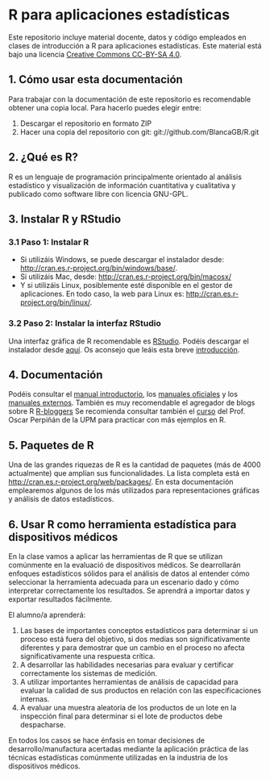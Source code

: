 # R para aplicaciones estadísticas 

Este repositorio incluye material docente, datos y código empleados en clases de introducción a R para aplicaciones estadísticas. Este material está bajo una licencia [Creative Commons CC-BY-SA 4.0](https://creativecommons.org/licenses/by-sa/4.0/ "Creative Commons CC-BY-SA 4.0 title").

## 1. Cómo usar esta documentación

Para trabajar con la documentación de este repositorio es recomendable obtener una copia local. Para hacerlo puedes elegir entre: 

1. Descargar el repositorio en formato ZIP
2. Hacer una copia del repositorio con git: git://github.com/BlancaGB/R.git

## 2. ¿Qué es R? 

R es un lenguaje de programación principalmente orientado al análisis estadístico y visualización de información cuantitativa y cualitativa y publicado como software libre con licencia GNU-GPL.

## 3. Instalar R y RStudio

### 3.1 Paso 1: Instalar R 
* Si utilizáis Windows, se puede descargar el instalador desde: http://cran.es.r-project.org/bin/windows/base/.
* Si utilizáis Mac, desde: http://cran.es.r-project.org/bin/macosx/
* Y si utilizáis Linux, posiblemente esté disponible en el gestor de aplicaciones. En todo caso, la web para Linux es: http://cran.es.r-project.org/bin/linux/.

### 3.2 Paso 2: Instalar la interfaz RStudio 

Una interfaz gráfica de R recomendable es [RStudio](https://www.rstudio.com/products/rstudio/ "RStudio title"). Podéis descargar el instalador desde [aquí](https://www.rstudio.com/products/rstudio/download/ "aquí"). Os aconsejo que leáis esta breve [introducción](https://support.rstudio.com/hc/en-us/articles/200484448-Editing-and-Executing-Code "introducción title").

##  4. Documentación

Podéis consultar el [manual introductorio](https://cran.r-project.org/doc/manuals/R-intro.html "manual introductorio title"), los [manuales oficiales](https://cran.r-project.org/manuals.html "manuales oficiales title") y los [manuales externos](https://cran.r-project.org/other-docs.html "manuales externos title"). También es muy recomendable el agregador de blogs sobre R [R-bloggers](https://www.r-bloggers.com/ "R-bloggers") Se recomienda consultar también el [curso](https://github.com/oscarperpinan/R "curso title") del Prof. Oscar Perpiñán de la UPM para practicar con más ejemplos en R. 

## 5. Paquetes de R 

Una de las grandes riquezas de R es la cantidad de paquetes (más de 4000 actualmente) que amplían sus funcionalidades. La lista completa está en http://cran.es.r-project.org/web/packages/. En esta documentación emplearemos algunos de los más utilizados para representaciones gráficas y análisis de datos estadísticos. 

## 6. Usar R como herramienta estadística para dispositivos médicos 

En la clase vamos a aplicar las herramientas de R que se utilizan comúnmente en la evaluació de dispositivos médicos. Se dearrollarán enfoques estadísticos sólidos para el análisis de datos al entender cómo seleccionar la herramienta adecuada para un escenario dado y cómo interpretar correctamente los resultados. Se aprendrá a importar datos y exportar resultados fácilmente.

El alumno/a aprenderá: 
1. Las bases de importantes conceptos estadísticos para determinar si un proceso está fuera del objetivo, si dos medias son significativamente diferentes y para demostrar que un cambio en el proceso no afecta significativamente una respuesta crítica. 
2. A desarrollar las habilidades necesarias para evaluar y certificar correctamente los sistemas de medición. 
3. A utilizar importantes herramientas de análisis de capacidad para evaluar la calidad de sus productos en relación con las especificaciones internas. 
4. A evaluar una muestra aleatoria de los productos de un lote en la inspección final para determinar si el lote de productos debe despacharse. 

En todos los casos se hace énfasis en tomar decisiones de desarrollo/manufactura acertadas mediante la aplicación práctica de las técnicas estadísticas comúnmente utilizadas en la industria de los dispositivos médicos.
